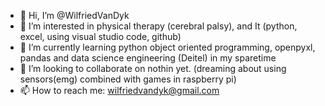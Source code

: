 - 👋 Hi, I’m @WilfriedVanDyk
- 👀 I’m interested in physical therapy (cerebral palsy), and It (python, excel, using visual studio code, github)
- 🌱 I’m currently learning python object oriented programming, openpyxl, pandas and data science engineering (Deitel) in my sparetime
- 💞️ I’m looking to collaborate on nothin yet. (dreaming about using sensors(emg) combined with games in raspberry pi)
- 📫 How to reach me: wilfriedvandyk@gmail.com

<!---
WilfriedVanDyk/WilfriedVanDyk is a ✨ special ✨ repository because its `README.md` (this file) appears on your GitHub profile.
You can click the Preview link to take a look at your changes.
--->
